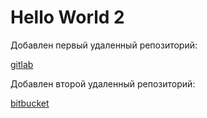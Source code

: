 # Hello World 2

Добавлен первый удаленный репозиторий:

[gitlab](https://gitlab.com/devops1328/devops-netology)

Добавлен второй удаленный репозиторий:

[bitbucket](https://bitbucket.org/dzhangrlv/devops-netology/src)

